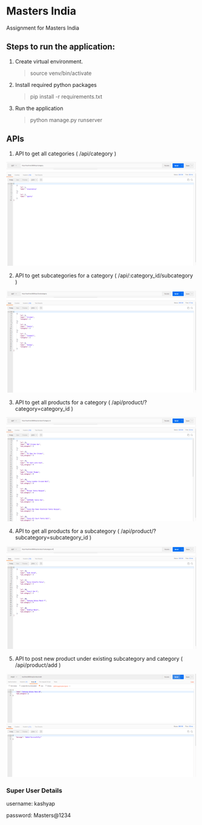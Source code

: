 # Masters India
Assignment for Masters India

## Steps to run the application:

1. Create virtual environment.
    > source venv/bin/activate

2. Install required python packages
    > pip install -r requirements.txt

3. Run the application
    > python manage.py runserver


## APIs

1. API to get all categories ( /api/category )

![output image](https://github.com/kashyapkathrani/masters-india/blob/master/ProductApp/static/category.png)

2. API to get subcategories for a category ( /api/:category_id/subcategory )

![output image](https://github.com/kashyapkathrani/masters-india/blob/master/ProductApp/static/subcategory.png)

3. API to get all products for a category ( /api/product/?category=category_id )

![output image](https://github.com/kashyapkathrani/masters-india/blob/master/ProductApp/static/product_by_category.png)

4. API to get all products for a subcategory ( /api/product/?subcategory=subcategory_id )

![output image](https://github.com/kashyapkathrani/masters-india/blob/master/ProductApp/static/product_by_subcategory.png)

5. API to post new product under existing subcategory and category ( /api/product/add )

![output image](https://github.com/kashyapkathrani/masters-india/blob/master/ProductApp/static/add_product.png)

### Super User Details
username: kashyap

password: Masters@1234
